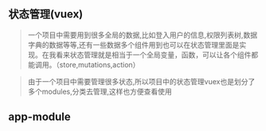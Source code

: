 ## 状态管理(vuex)

>一个项目中需要用到很多全局的数据,比如登入用户的信息,权限列表树,数据字典的数据等等,还有一些数据多个组件用到也可以在状态管理里面是实现。在我看来状态管理就是相当于一个全局变量，函数，可以让各个组件都能调用。（store,mutations,action）

> 由于一个项目中需要管理很多状态,所以项目中的状态管理vuex也是划分了多个modules,分类去管理,这样也方便查看使用


## app-module

